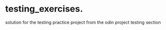 # testing_exercises.
solution for the testing practice project from the odin project testing section